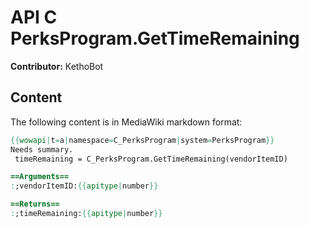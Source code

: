 # API C PerksProgram.GetTimeRemaining

**Contributor:** KethoBot

## Content

The following content is in MediaWiki markdown format:

```mediawiki
{{wowapi|t=a|namespace=C_PerksProgram|system=PerksProgram}}
Needs summary.
 timeRemaining = C_PerksProgram.GetTimeRemaining(vendorItemID)

==Arguments==
:;vendorItemID:{{apitype|number}}

==Returns==
:;timeRemaining:{{apitype|number}}
```